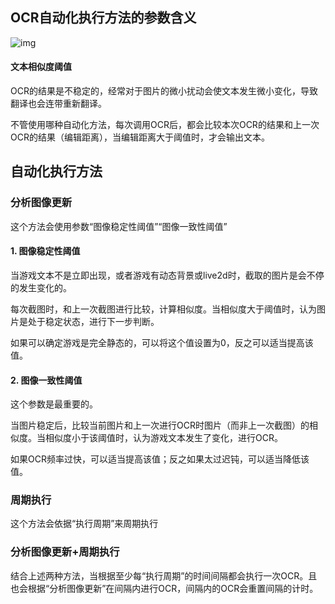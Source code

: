 ## OCR自动化执行方法的参数含义

![img](https://image.lunatranslator.org/zh/ocrauto.png)

#### 文本相似度阈值

OCR的结果是不稳定的，经常对于图片的微小扰动会使文本发生微小变化，导致翻译也会连带重新翻译。

不管使用哪种自动化方法，每次调用OCR后，都会比较本次OCR的结果和上一次OCR的结果（编辑距离），当编辑距离大于阈值时，才会输出文本。

## 自动化执行方法

### 分析图像更新

这个方法会使用参数“图像稳定性阈值”“图像一致性阈值”

#### 1. 图像稳定性阈值

当游戏文本不是立即出现，或者游戏有动态背景或live2d时，截取的图片是会不停的发生变化的。

每次截图时，和上一次截图进行比较，计算相似度。当相似度大于阈值时，认为图片是处于稳定状态，进行下一步判断。

如果可以确定游戏是完全静态的，可以将这个值设置为0，反之可以适当提高该值。

#### 2. 图像一致性阈值

这个参数是最重要的。

当图片稳定后，比较当前图片和上一次进行OCR时图片（而非上一次截图）的相似度。当相似度小于该阈值时，认为游戏文本发生了变化，进行OCR。

如果OCR频率过快，可以适当提高该值；反之如果太过迟钝，可以适当降低该值。

### 周期执行

这个方法会依据“执行周期”来周期执行


### 分析图像更新+周期执行

结合上述两种方法，当根据至少每“执行周期”的时间间隔都会执行一次OCR。且也会根据“分析图像更新”在间隔内进行OCR，间隔内的OCR会重置间隔的计时。